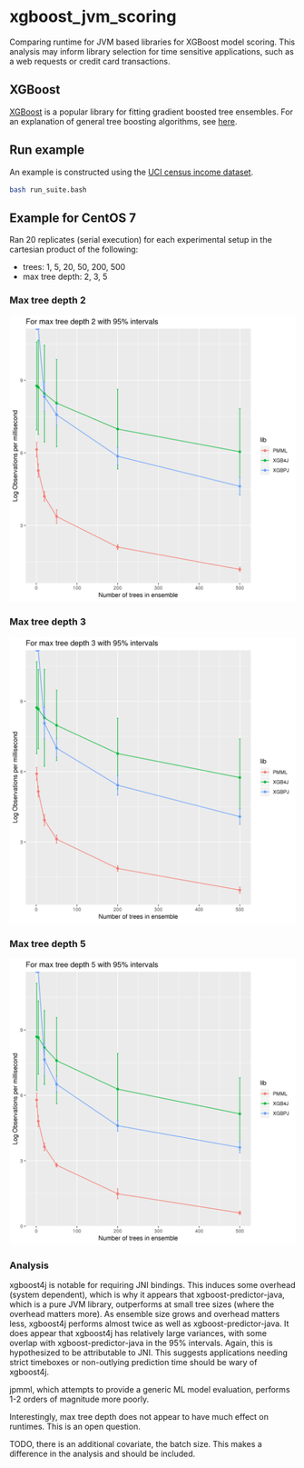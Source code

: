 # xgboost_jvm_scoring
Comparing runtime for JVM based libraries for XGBoost model scoring. This analysis may inform library selection for time sensitive applications, such as a web requests or credit card transactions.

## XGBoost
[XGBoost](https://xgboost.readthedocs.io/en/latest/#) is a popular library for fitting gradient boosted tree ensembles. For an explanation of general tree boosting algorithms, see [here](https://github.com/holub008/snippets/blob/master/tree_learning/tree_learning_overview.pdf).

## Run example
An example is constructed using the [UCI census income dataset](https://archive.ics.uci.edu/ml/datasets/census+income).
```bash
bash run_suite.bash
```

## Example for CentOS 7
Ran 20 replicates (serial execution) for each experimental setup in the cartesian product of the following:
* trees: 1, 5, 20, 50, 200, 500
* max tree depth: 2, 3, 5

### Max tree depth 2

![](docs/images/depth2.png)

### Max tree depth 3

![](docs/images/depth3.png)

### Max tree depth 5

![](docs/images/depth5.png)

### Analysis
xgboost4j is notable for requiring JNI bindings. This induces some overhead (system dependent), which is why it appears that xgboost-predictor-java, which is a pure JVM library, outperforms at small tree sizes (where the overhead matters more). As ensemble size grows and overhead matters less, xgboost4j performs almost twice as well as xgboost-predictor-java. It does appear that xgboost4j has relatively large variances, with some overlap with xgboost-predictor-java in the 95% intervals. Again, this is hypothesized to be attributable to JNI. This suggests applications needing strict timeboxes or non-outlying prediction time should be wary of xgboost4j.

jpmml, which attempts to provide a generic ML model evaluation, performs 1-2 orders of magnitude more poorly.

Interestingly, max tree depth does not appear to have much effect on runtimes. This is an open question.

TODO, there is an additional covariate, the batch size. This makes a difference in the analysis and should be included.
